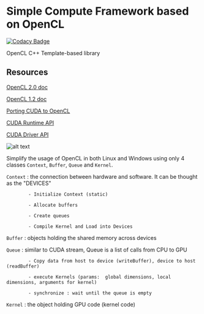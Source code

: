 # Simple Compute Framework based on OpenCL

[![Codacy Badge](https://api.codacy.com/project/badge/Grade/e836909b61e242a2a52aa9d00c198dbd)](https://app.codacy.com/app/khanhhhh/SimpleComputeFramework?utm_source=github.com&utm_medium=referral&utm_content=khanhhhh/SimpleComputeFramework&utm_campaign=Badge_Grade_Dashboard)

OpenCL C++ Template-based library

## Resources

[OpenCL 2.0 doc](https://www.khronos.org/registry/OpenCL/sdk/2.0/docs/man/xhtml/)

[OpenCL 1.2 doc](https://www.khronos.org/registry/OpenCL/sdk/1.2/docs/man/xhtml/)

[Porting CUDA to OpenCL](https://www.sharcnet.ca/help/index.php/Porting_CUDA_to_OpenCL)

[CUDA Runtime API](https://docs.nvidia.com/cuda/cuda-runtime-api/index.html)

[CUDA Driver API](https://docs.nvidia.com/cuda/cuda-driver-api/index.html)

![alt text](https://raw.githubusercontent.com/khanh1412/opencl/opencl200/images/20181216_204709.jpg)

Simplify the usage of OpenCL in both Linux and Windows using only 4 classes `Context`, `Buffer`, `Queue` and `Kernel`.

`Context` : the connection between hardware and software. It can be thought as the "DEVICES"

            - Initialize Context (static)
            
            - Allocate buffers
            
            - Create queues
            
            - Compile Kernel and Load into Devices

`Buffer` : objects holding the shared memory across devices

`Queue` : similar to CUDA stream, Queue is a list of calls from CPU to GPU

            - Copy data from host to device (writeBuffer), device to host (readBuffer)
            
            - execute Kernels (params:  global dimensions, local dimensions, arguments for kernel)
            
            - synchronize : wait until the queue is empty

`Kernel` : the object holding GPU code (kernel code)
